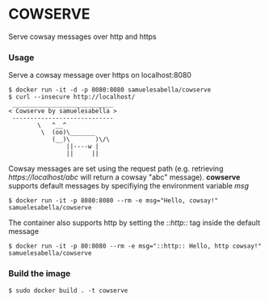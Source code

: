# COWSERVE
Serve cowsay messages over http and https
### Usage   
Serve a cowsay message over https on localhost:8080
```    
$ docker run -it -d -p 8080:8080 samuelesabella/cowserve   
$ curl --insecure http://localhost/
 ____________________________ 
< Cowserve by samuelesabella >
 ---------------------------- 
        \   ^__^
         \  (oo)\_______
            (__)\       )\/\
                ||----w |
                ||     ||
```
Cowsay messages are set using the request path (e.g. retrieving *https://localhost/abc* will return a cowsay "abc" message).
**cowserve** supports default messages by specifiying the environment variable *msg* 
```    
$ docker run -it -p 8080:8080 --rm -e msg="Hello, cowsay!" samuelesabella/cowserve    
```
The container also supports http by setting the *::http::* tag inside the default message  
```    
$ docker run -it -p 80:8080 --rm -e msg="::http:: Hello, http cowsay!" samuelesabella/cowserve 
```
### Build the image    
```    
$ sudo docker build . -t cowserve    
``` 
